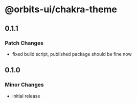 # @orbits-ui/chakra-theme

## 0.1.1

### Patch Changes

- fixed build script, published package should be fine now

## 0.1.0

### Minor Changes

- initial release
